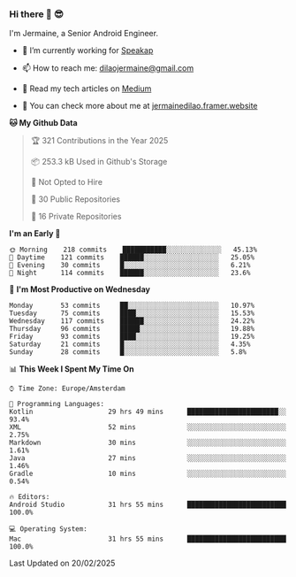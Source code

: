 ### Hi there 👋 😎
I'm Jermaine, a Senior Android Engineer.

- 🔭 I’m currently working for [Speakap](https://www.speakap.com/)

- 📫 How to reach me: dilaojermaine@gmail.com

- 📖 Read my tech articles on [Medium](https://jermainedilao.medium.com/)

- 👀 You can check more about me at [jermainedilao.framer.website](https://jermainedilao.framer.website)

<!--
**jermainedilao/jermainedilao** is a ✨ _special_ ✨ repository because its `README.md` (this file) appears on your GitHub profile.

Here are some ideas to get you started:

- 🔭 I’m currently working on ...
- 🌱 I’m currently learning ...
- 👯 I’m looking to collaborate on ...
- 🤔 I’m looking for help with ...
- 💬 Ask me about ...
- 📫 How to reach me: ...
- 😄 Pronouns: ...
- ⚡ Fun fact: ...
-->

<!--START_SECTION:waka-->
**🐱 My Github Data** 

> 🏆 321 Contributions in the Year 2025
 > 
> 📦 253.3 kB Used in Github's Storage 
 > 
> 🚫 Not Opted to Hire
 > 
> 📜 30 Public Repositories 
 > 
> 🔑 16 Private Repositories  
 > 
**I'm an Early 🐤** 

```text
🌞 Morning    218 commits    ███████████░░░░░░░░░░░░░░   45.13% 
🌆 Daytime    121 commits    ██████░░░░░░░░░░░░░░░░░░░   25.05% 
🌃 Evening    30 commits     █░░░░░░░░░░░░░░░░░░░░░░░░   6.21% 
🌙 Night      114 commits    ██████░░░░░░░░░░░░░░░░░░░   23.6%

```
📅 **I'm Most Productive on Wednesday** 

```text
Monday       53 commits     ██░░░░░░░░░░░░░░░░░░░░░░░   10.97% 
Tuesday      75 commits     ████░░░░░░░░░░░░░░░░░░░░░   15.53% 
Wednesday    117 commits    ██████░░░░░░░░░░░░░░░░░░░   24.22% 
Thursday     96 commits     █████░░░░░░░░░░░░░░░░░░░░   19.88% 
Friday       93 commits     ████░░░░░░░░░░░░░░░░░░░░░   19.25% 
Saturday     21 commits     █░░░░░░░░░░░░░░░░░░░░░░░░   4.35% 
Sunday       28 commits     █░░░░░░░░░░░░░░░░░░░░░░░░   5.8%

```


📊 **This Week I Spent My Time On** 

```text
⌚︎ Time Zone: Europe/Amsterdam

💬 Programming Languages: 
Kotlin                   29 hrs 49 mins      ███████████████████████░░   93.4% 
XML                      52 mins             ░░░░░░░░░░░░░░░░░░░░░░░░░   2.75% 
Markdown                 30 mins             ░░░░░░░░░░░░░░░░░░░░░░░░░   1.61% 
Java                     27 mins             ░░░░░░░░░░░░░░░░░░░░░░░░░   1.46% 
Gradle                   10 mins             ░░░░░░░░░░░░░░░░░░░░░░░░░   0.54%

🔥 Editors: 
Android Studio           31 hrs 55 mins      █████████████████████████   100.0%

💻 Operating System: 
Mac                      31 hrs 55 mins      █████████████████████████   100.0%

```


 Last Updated on 20/02/2025
<!--END_SECTION:waka-->
